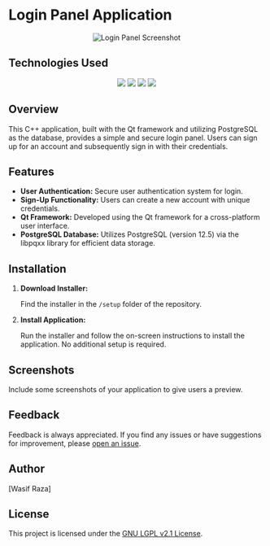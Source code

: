 # Login Panel Application

<p align="center">
  <img src="https://example.com/path/to/your-application-screenshot.png" alt="Login Panel Screenshot">
</p>

## Technologies Used

<p align="center">
  <a href="#"><img src="https://img.shields.io/badge/C%2B%2B-20-blue?style=for-the-badge&labelColor=yellow&logo=c%2B%2B&logoColor=blue"></a>
  <a href="#"><img src="https://img.shields.io/badge/PostgreSQL-12.5-blue?style=for-the-badge&labelColor=green&logo=postgresql&logoColor=blue"></a>
  <a href="#"><img src="https://img.shields.io/badge/libpqxx-7.8.1-blue?style=for-the-badge&labelColor=orange&logo=c%2B%2B&logoColor=blue"></a>
  <a href="#"><img src="https://img.shields.io/badge/Qt-6.5.3-blue?style=for-the-badge&labelColor=black&logo=qt&logoColor=blue"></a>
</p>

## Overview

This C++ application, built with the Qt framework and utilizing PostgreSQL as the database, provides a simple and secure login panel. Users can sign up for an account and subsequently sign in with their credentials.

## Features

- **User Authentication:** Secure user authentication system for login.
- **Sign-Up Functionality:** Users can create a new account with unique credentials.
- **Qt Framework:** Developed using the Qt framework for a cross-platform user interface.
- **PostgreSQL Database:** Utilizes PostgreSQL (version 12.5) via the libpqxx library for efficient data storage.

## Installation

1. **Download Installer:**

    Find the installer in the `/setup` folder of the repository.

2. **Install Application:**

    Run the installer and follow the on-screen instructions to install the application. No additional setup is required.

## Screenshots

Include some screenshots of your application to give users a preview.

## Feedback

Feedback is always appreciated. If you find any issues or have suggestions for improvement, please [open an issue](https://github.com/WasifRazaSyed/PostgreSQL/issues).

## Author

[Wasif Raza]

## License

This project is licensed under the [GNU LGPL v2.1 License](LICENSE).
